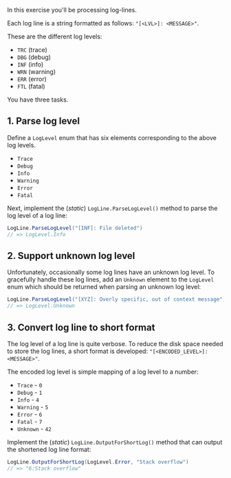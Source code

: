 In this exercise you'll be processing log-lines.

Each log line is a string formatted as follows: `"[<LVL>]: <MESSAGE>"`.

These are the different log levels:

- `TRC` (trace)
- `DBG` (debug)
- `INF` (info)
- `WRN` (warning)
- `ERR` (error)
- `FTL` (fatal)

You have three tasks.

## 1. Parse log level

Define a `LogLevel` enum that has six elements corresponding to the above log levels.

- `Trace`
- `Debug`
- `Info`
- `Warning`
- `Error`
- `Fatal`

Next, implement the (_static_) `LogLine.ParseLogLevel()` method to parse the log level of a log line:

```csharp
LogLine.ParseLogLevel("[INF]: File deleted")
// => LogLevel.Info
```

## 2. Support unknown log level

Unfortunately, occasionally some log lines have an unknown log level. To gracefully handle these log lines, add an `Unknown` element to the `LogLevel` enum which should be returned when parsing an unknown log level:

```csharp
LogLine.ParseLogLevel("[XYZ]: Overly specific, out of context message")
// => LogLevel.Unknown
```

## 3. Convert log line to short format

The log level of a log line is quite verbose. To reduce the disk space needed to store the log lines, a short format is developed: `"[<ENCODED_LEVEL>]:<MESSAGE>"`.

The encoded log level is simple mapping of a log level to a number:

- `Trace` - `0`
- `Debug` - `1`
- `Info` - `4`
- `Warning` - `5`
- `Error` - `6`
- `Fatal` - `7`
- `Unknown` - `42`

Implement the (_static_) `LogLine.OutputForShortLog()` method that can output the shortened log line format:

```csharp
LogLine.OutputForShortLog(LogLevel.Error, "Stack overflow")
// => "6:Stack overflow"
```
